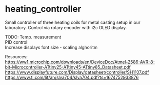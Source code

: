 # heating_controller
Small controller of three heating coils for metal casting setup in our laboratory. Control via rotary encoder with i2c OLED display.

TODO:
Temp. measurement<br />
PID control<br />
Increase displays font size - scaling alghoritm<br />

Resources:<br />
https://ww1.microchip.com/downloads/en/DeviceDoc/Atmel-2586-AVR-8-bit-Microcontroller-ATtiny25-ATtiny45-ATtiny85_Datasheet.pdf<br />
https://www.displayfuture.com/Display/datasheet/controller/SH1107.pdf<br />
https://www.ti.com/lit/an/slva704/slva704.pdf?ts=1674752933876

